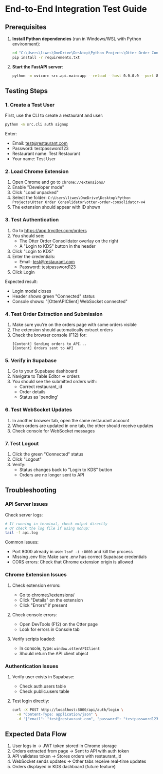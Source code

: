 # End-to-End Integration Test Guide

## Prerequisites

1. **Install Python dependencies** (run in Windows/WSL with Python environment):
   ```bash
   cd "C:\Users\liwes\OneDrive\Desktop\Python Projects\Otter Order Consolidator\otter-kds-v6"
   pip install -r requirements.txt
   ```

2. **Start the FastAPI server**:
   ```bash
   python -m uvicorn src.api.main:app --reload --host 0.0.0.0 --port 8000
   ```

## Testing Steps

### 1. Create a Test User

First, use the CLI to create a restaurant and user:

```bash
python -m src.cli auth signup
```

Enter:
- Email: test@restaurant.com
- Password: testpassword123
- Restaurant name: Test Restaurant
- Your name: Test User

### 2. Load Chrome Extension

1. Open Chrome and go to `chrome://extensions/`
2. Enable "Developer mode"
3. Click "Load unpacked"
4. Select the folder: `C:\Users\liwes\OneDrive\Desktop\Python Projects\Otter Order Consolidator\otter-order-consolidator-v4`
5. The extension should appear with ID shown

### 3. Test Authentication

1. Go to https://app.tryotter.com/orders
2. You should see:
   - The Otter Order Consolidator overlay on the right
   - A "Login to KDS" button in the header
3. Click "Login to KDS"
4. Enter the credentials:
   - Email: test@restaurant.com
   - Password: testpassword123
5. Click Login

Expected result:
- Login modal closes
- Header shows green "Connected" status
- Console shows: "[OtterAPIClient] WebSocket connected"

### 4. Test Order Extraction and Submission

1. Make sure you're on the orders page with some orders visible
2. The extension should automatically extract orders
3. Check the browser console (F12) for:
   ```
   [Content] Sending orders to API...
   [Content] Orders sent to API
   ```

### 5. Verify in Supabase

1. Go to your Supabase dashboard
2. Navigate to Table Editor → orders
3. You should see the submitted orders with:
   - Correct restaurant_id
   - Order details
   - Status as 'pending'

### 6. Test WebSocket Updates

1. In another browser tab, open the same restaurant account
2. When orders are updated in one tab, the other should receive updates
3. Check console for WebSocket messages

### 7. Test Logout

1. Click the green "Connected" status
2. Click "Logout"
3. Verify:
   - Status changes back to "Login to KDS" button
   - Orders are no longer sent to API

## Troubleshooting

### API Server Issues

Check server logs:
```bash
# If running in terminal, check output directly
# Or check the log file if using nohup:
tail -f api.log
```

Common issues:
- Port 8000 already in use: `lsof -i :8000` and kill the process
- Missing .env file: Make sure .env has correct Supabase credentials
- CORS errors: Check that Chrome extension origin is allowed

### Chrome Extension Issues

1. Check extension errors:
   - Go to chrome://extensions/
   - Click "Details" on the extension
   - Click "Errors" if present

2. Check console errors:
   - Open DevTools (F12) on the Otter page
   - Look for errors in Console tab

3. Verify scripts loaded:
   - In console, type: `window.otterAPIClient`
   - Should return the API client object

### Authentication Issues

1. Verify user exists in Supabase:
   - Check auth.users table
   - Check public.users table

2. Test login directly:
   ```bash
   curl -X POST http://localhost:8000/api/auth/login \
     -H "Content-Type: application/json" \
     -d '{"email": "test@restaurant.com", "password": "testpassword123"}'
   ```

## Expected Data Flow

1. User logs in → JWT token stored in Chrome storage
2. Orders extracted from page → Sent to API with auth token
3. API validates token → Stores orders with restaurant_id
4. WebSocket sends updates → Other tabs receive real-time updates
5. Orders displayed in KDS dashboard (future feature)